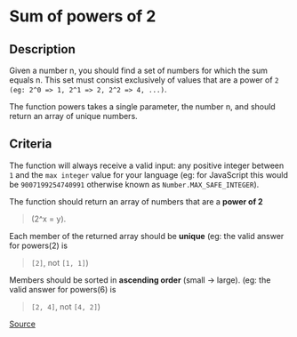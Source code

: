 # Sum of powers of 2

## Description

Given a number n, you should find a set of numbers for which
the sum equals n. This set must consist exclusively of values
that are a power of `2 (eg: 2^0 => 1, 2^1 => 2, 2^2 => 4, ...)`.

The function powers takes a single parameter, the number n, and
should return an array of unique numbers.

## Criteria

The function will always receive a valid input: any positive
integer between `1` and the `max integer` value for your language
(eg: for JavaScript this would be `9007199254740991` otherwise known
as `Number.MAX_SAFE_INTEGER`).

The function should return an array of numbers that are a **power of 2** 

> (2^x = y).

Each member of the returned array should be **unique**
(eg: the valid answer for powers(2) is 

> `[2]`, not `[1, 1]`)

Members should be sorted in **ascending order** (small -> large).
(eg: the valid answer for powers(6) is 

> `[2, 4]`, not `[4, 2]`)

[Source](https://www.codewars.com/kata/5d9f95424a336600278a9632)
